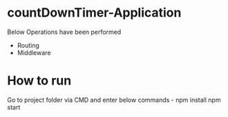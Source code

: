 # countDownTimer-Application

Below Operations have been performed
- Routing
- Middleware

# How to run
Go to project folder via CMD and enter below commands - 
npm install 
npm start
